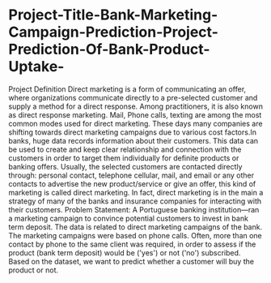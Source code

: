 # Project-Title-Bank-Marketing-Campaign-Prediction-Project-Prediction-Of-Bank-Product-Uptake-
Project Definition Direct marketing is a form of communicating an offer, where organizations communicate directly to a pre-selected customer and supply a method for a direct response. Among practitioners, it is also known as direct response marketing. Mail, Phone calls, texting are among the most common modes used for direct marketing. These days many companies are shifting towards direct marketing campaigns due to various cost factors.In banks, huge data records information about their customers. This data can be used to create and keep clear relationship and connection with the customers in order to target them individually for definite products or banking offers. Usually, the selected customers are contacted directly through: personal contact, telephone cellular, mail, and email or any other contacts to advertise the new product/service or give an offer, this kind of marketing is called direct marketing. In fact, direct marketing is in the main a strategy of many of the banks and insurance companies for interacting with their customers.  Problem Statement: A Portuguese banking institution—ran a marketing campaign to convince potential customers to invest in bank term deposit. The data is related to direct marketing campaigns of the bank.  The marketing campaigns were based on phone calls. Often, more than one contact by phone to the same client was required, in order to assess if the product (bank term deposit) would be ('yes') or not ('no') subscribed. Based on the dataset, we want to predict whether a customer will buy the product or not.
